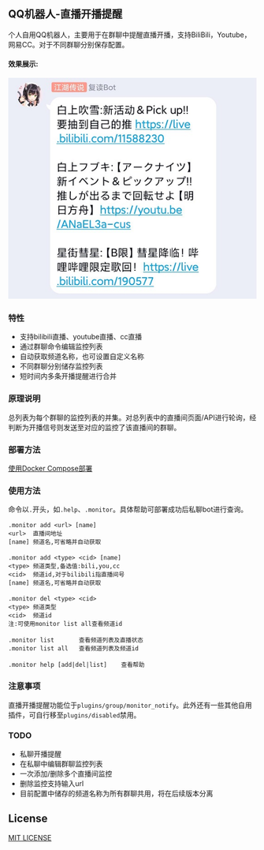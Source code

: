 QQ机器人-直播开播提醒
-------------
个人自用QQ机器人，主要用于在群聊中提醒直播开播，支持BiliBili，Youtube，网易CC。对于不同群聊分别保存配置。

#### 效果展示:  
![](images/1.jpg)
### 特性
- 支持bilibili直播、youtube直播、cc直播
- 通过群聊命令编辑监控列表
- 自动获取频道名称，也可设置自定义名称
- 不同群聊分别储存监控列表
- 短时间内多条开播提醒进行合并

### 原理说明
总列表为每个群聊的监控列表的并集。对总列表中的直播间页面/API进行轮询，经判断为开播信号则发送至对应的监控了该直播间的群聊。

### 部署方法
[使用Docker Compose部署](https://nonebot.cqp.moe/advanced/deployment.html#%E4%BD%BF%E7%94%A8-docker-compose-%E4%B8%8E-%E9%85%B7q-%E5%90%8C%E6%97%B6%E9%83%A8%E7%BD%B2)

### 使用方法
命令以`.`开头，如`.help`、`.monitor`。具体帮助可部署成功后私聊bot进行查询。
```text
.monitor add <url> [name]
<url>  直播间地址
[name] 频道名,可省略并自动获取

.monitor add <type> <cid> [name]
<type> 频道类型,备选值:bili,you,cc
<cid>  频道id,对于bilibili指直播间号
[name] 频道名,可省略并自动获取

.monitor del <type> <cid>
<type> 频道类型
<cid>  频道id
注:可使用monitor list all查看频道id

.monitor list       查看频道列表及直播状态
.monitor list all   查看频道列表及频道id

.monitor help [add|del|list]    查看帮助
```

### 注意事项
直播开播提醒功能位于`plugins/group/monitor_notify`。此外还有一些其他自用插件，可自行移至`plugins/disabled`禁用。

### TODO
- 私聊开播提醒
- 在私聊中编辑群聊监控列表
- 一次添加/删除多个直播间监控
- 删除监控支持输入url
- 目前配置中储存的频道名称为所有群聊共用，将在后续版本分离

## License
[MIT LICENSE](LICENSE)